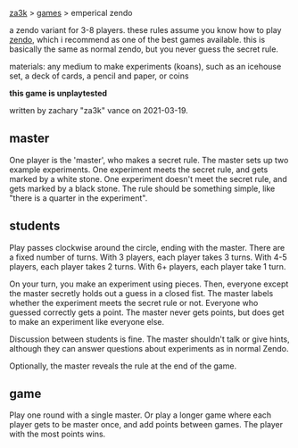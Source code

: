 [za3k](/) > [games](/games/) > emperical zendo

a zendo variant for 3-8 players. these rules assume you know how to play [zendo](https://en.wikipedia.org/wiki/Zendo_(game)), which i recommend as one of the best games available. this is basically the same as normal zendo, but you never guess the secret rule.

materials: any medium to make experiments (koans), such as an icehouse set, a deck of cards, a pencil and paper, or coins

**this game is unplaytested**

written by zachary "za3k" vance on 2021-03-19.

## master
One player is the 'master', who makes a secret rule. The master sets up two example experiments. One experiment meets the secret rule, and gets marked by a white stone. One experiment doesn't meet the secret rule, and gets marked by a black stone. The rule should be something simple, like "there is a quarter in the experiment".

## students
Play passes clockwise around the circle, ending with the master. There are a fixed number of turns. With 3 players, each player takes 3 turns. With 4-5 players, each player takes 2 turns. With 6+ players, each player take 1 turn.

On your turn, you make an experiment using pieces. Then, everyone except the master secretly holds out a guess in a closed fist. The master labels whether the experiment meets the secret rule or not. Everyone who guessed correctly gets a point. The master never gets points, but does get to make an experiment like everyone else.

Discussion between students is fine. The master shouldn't talk or give hints, although they can answer questions about experiments as in normal Zendo.

Optionally, the master reveals the rule at the end of the game.

## game
Play one round with a single master. Or play a longer game where each player gets to be master once, and add points between games. The player with the most points wins.
